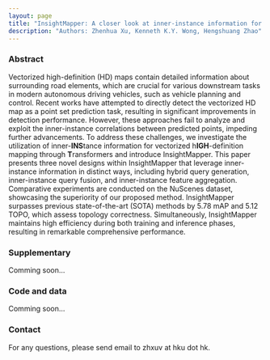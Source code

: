 ```yaml
---
layout: page
title: "InsightMapper: A closer look at inner-instance information for vectorized High-Definition Mapping "
description: "Authors: Zhenhua Xu, Kenneth K.Y. Wong, Hengshuang Zhao"
---
```


### Abstract 
Vectorized high-definition (HD) maps contain detailed information about surrounding road elements, which are crucial for various downstream tasks in modern autonomous driving vehicles, such as vehicle planning and control. Recent works have attempted to directly detect the vectorized HD map as a point set prediction task, resulting in significant improvements in detection performance. However, these approaches fail to analyze and exploit the inner-instance correlations between predicted points, impeding further advancements. To address these challenges, we investigate the utilization of inner-**INS**tance information for vectorized h**IGH**-definition mapping through **T**ransformers and introduce InsightMapper. This paper presents three novel designs within InsightMapper that leverage inner-instance information in distinct ways, including hybrid query generation, inner-instance query fusion, and inner-instance feature aggregation. Comparative experiments are conducted on the NuScenes dataset, showcasing the superiority of our proposed method. InsightMapper surpasses previous state-of-the-art (SOTA) methods by 5.78 mAP and 5.12 TOPO, which assess topology correctness. Simultaneously, InsightMapper maintains high efficiency during both training and inference phases, resulting in remarkable comprehensive performance.


### Supplementary
Comming soon...

### Code and data
Comming soon...


### Contact
For any questions, please send email to zhxuv at hku dot hk.

<!-- ### Citation
```
@article{xu2021topo,
  title={Topo-boundary: A benchmark dataset on topological road-boundary detection using aerial images for autonomous driving},
  author={Xu, Zhenhua and Sun, Yuxiang and Liu, Ming},
  journal={IEEE Robotics and Automation Letters},
  volume={6},
  number={4},
  pages={7248--7255},
  year={2021},
  publisher={IEEE}
}

@article{xu2021icurb,
  title={iCurb: Imitation Learning-Based Detection of Road Curbs Using Aerial Images for Autonomous Driving},
  author={Xu, Zhenhua and Sun, Yuxiang and Liu, Ming},
  journal={IEEE Robotics and Automation Letters},
  volume={6},
  number={2},
  pages={1097--1104},
  year={2021},
  publisher={IEEE}
}
``` -->